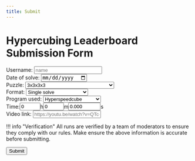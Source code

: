 ```yaml
---
title: Submit
---
```


# Hypercubing Leaderboard Submission Form

<form id="submission-form">
    <div>
        <label for="name">Username: </label>
        <input class="submit-input" required="true" type="text" name="name" placeholder="name" id="nameInput">
    </div>
    <div>
        <label for="date">Date of solve: </label>
        <input class="submit-input" required="true" type="date" id="dateInput">
    </div>
    <div>
        <label for="puzzles">Puzzle: </label>
        <select id="puzzles">
            <option value="3x3x3x3">3x3x3x3</option>
            <option value="2x2x2x2">2x2x2x2</option>
            <option value="4x4x4x4">4x4x4x4</option>
            <option value="5x5x5x5">5x5x5x5</option>
            <option value="6x6x6x6">6x6x6x6</option>
            <option value="7x7x7x7">7x7x7x7</option>
            <option value="1x3x3x3">1x3x3x3</option>
            <option value="2x2x2x3">2x2x2x3</option>
            <option value="2x2x3x3">2x2x3x3</option>
            <option value="phys_2x2x2x2">Physical 2x2x2x2</option>
            <option value="phys_3x3x3x3">Physical 3x3x3x3</option>
            <option value="virt_phys_3x3x3x3">Virtual Physical 3x3x3x3</option>
            <option value="3-layer_simplex">3-Layer Simplex</option>
            <option value="3x3x3x3x3">3x3x3x3x3</option>
            <option value="2x2x2x2x2">2x2x2x2x2</option>
            <option value="4x4x4x4x4">4x4x4x4x4</option>
            <option value="3x3x3x3x3x3">3x3x3x3x3x3</option>
            <option value="hemimegaminx">Hemimegaminx</option>
            <option value="klein_quartic">Canon-Cut Klein Quartic</option>
            <option value="dyck_map">Canon-Cut Dyck Map</option>
            <option value="3x3x3_1d">3x3x3 in 2D projection with 1D Vision</option>
        </select>
    </div>
    <div>
        <label for="formats">Format: </label>
        <select id="formats">
            <option value="single">Single solve</option>
            <option value="ao5">Average of 5</option>
            <option value="nf">No filters single solve</option>
            <option value="bld">Blindfolded single solve</option>
            <option value="oh">One handed single solve</option>
        </select>
    </div>
    <div>
        <label for="programs">Program used: </label>
        <select id="programs">
            <option value="HSC">Hyperspeedcube</option>
            <option value="MPU">Magic Puzzle Ultimate</option>
            <option value="MC3D">Magic Cube 3D</option>
            <option value="MC4D">Magic Cube 4D</option>
            <option value="MC5D">Magic Cube 5D</option>
            <option value="MC7D">Magic Cube 7D</option>
            <option value="MT">Magic Tile</option>
            <option value="AKKEI-SIM">Akkei's 3^4 sim</option>
            <option value="-">None (physical puzzle)</option>
        </select>
    </div>
    <div style="display: flex; flex-direction: row; align-items: center;">
        <label for ="t_0-hour">Time: </label>
        <input class="submit-input" required="true" type="number" id="hour" placeholder="0" value="0" name="t_0-hour" maxlength="3" min="0" max="23" autocomplete="off" value="">
        <div>h</div>
        <input class="submit-input" required="true" type="number" id="minute" placeholder="0" value="0" name="t_0-minute" maxlength="2" min="0" max="59" autocomplete="off" value="">
        <div>m</div>
        <input class="submit-input" required="true" type="number" id="second" placeholder="0.000" value="0.000" name="t_0-second" maxlength="6" min="0.0" max="59.999" step="0.001" autocomplete="off" value="">
        <div>s</div>
    </div>
    <div>
        <label for="link">Video link: </label>
        <input class="submit-input" required="true" placeholder="https://youtu.be/watch?v=QTc-rG-nunA" type="text" id="linkInput">
    </div>
</form>

!!! info "Verification"
    All runs are verified by a team of moderators to ensure they comply with our rules. Make ensure the above information is accurate before submitting.

<button onclick="webhook();return false;" id="submit-button" type="submit" class="md-button md-button--primary">Submit</button>

<script>

    // call checkIntupValidity every 1/4 second
    setInterval(checkInputValidity, 250);

    function checkInputValidity() {
        var validName = document.getElementById('nameInput').value !== "";
        var validDate = document.getElementById('dateInput').value !== "";
        var validLink = document.getElementById('linkInput').value !== "";
        var validTime = validateTime();

        if (validName && validDate && validLink && validTime) {
            document.getElementById('submit-button').style.display = "block";
        } else {
            document.getElementById('submit-button').style.display = "none";
        }
        
    }

    function validateTime() {
        var h = document.getElementById('hour').value;
        var m = document.getElementById('minute').value;
        var s = document.getElementById('second').value;
        // console.log(""+h+" "+m+" "+s);

        var hReg = /[0-9]{1,2}/;
        var mReg = /[0-9]{1,2}/;
        var sReg = /[0-9]{1,2}\.[0-9]{1,3}/;

        return (hReg.test(h) && mReg.test(m) && sReg.test(s));
    }

    function webhook() {
        var hook = new XMLHttpRequest();

        hook.open('POST', 'https://discord.com/api/webhooks/1394188268685492264/PfgjTildULXqqd8FTKInL4FbclHmpCOwe8XMrTMSeKkpxR9jGrJwU5PXiAMkfQ2hHD80');

        hook.setRequestHeader('Content-type', 'application/json');

        var name = document.getElementById('nameInput').value;
        var date = document.getElementById('dateInput').value;
        var link = document.getElementById('linkInput').value;
        var puzzle = document.getElementById('puzzles').value;
        var format = document.getElementById('formats').value;
        var program = document.getElementById('programs').value;

        var hour = document.getElementById('hour').value;
        var minute = document.getElementById('minute').value;
        var second = document.getElementById('second').value;

        var timeText = "" + hour + "h " + minute + "m " + second + "s";

        if (hour === "0") {
            timeText = "" + minute + "m " + second + "s";
        }
        if (hour === "0" && minute === "0") {
            timeText = "" + second + "s";
        } 
        
        
        

        var DiscordMessage = {
            content: ("**" + name + "** just submitted a **[" + timeText + " " + puzzle + " " + format + "](" + link + ")** to the leaderboard form! \nDetails: `" + date + ", " + link + ", " + timeText + ", " + program + ", " + name + ", " + puzzle + ", " + format + "`")
        }

        hook.send(JSON.stringify(DiscordMessage));
        console.log("submitted!");

        // send the user to the confirmation page
        window.location.href = 'https://hypercubing.xyz/leaderboards/submit/confirmation';
    }

</script>
